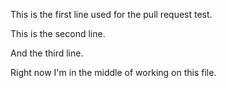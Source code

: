 This is the first line used for the pull request test.

This is the second line.

And the third line.

Right now I'm in the middle of working on this file.